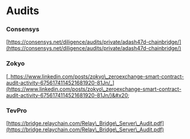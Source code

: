 # Audits

### **Consensys**&#x20;

[https://consensys.net/diligence/audits/private/adash47d-chainbridge/](https://consensys.net/diligence/audits/private/adash47d-chainbridge/)

### Zokyo

[_https://www.linkedin.com/posts/zokyo\_zeroexchange-smart-contract-audit-activity-6756174114521681920-81Jn/_](https://www.linkedin.com/posts/zokyo\_zeroexchange-smart-contract-audit-activity-6756174114521681920-81Jn/)&#x20;

### TevPro&#x20;

[https://bridge.relaychain.com/Relay\_Bridge\_Server\_Audit.pdf](https://bridge.relaychain.com/Relay\_Bridge\_Server\_Audit.pdf)
